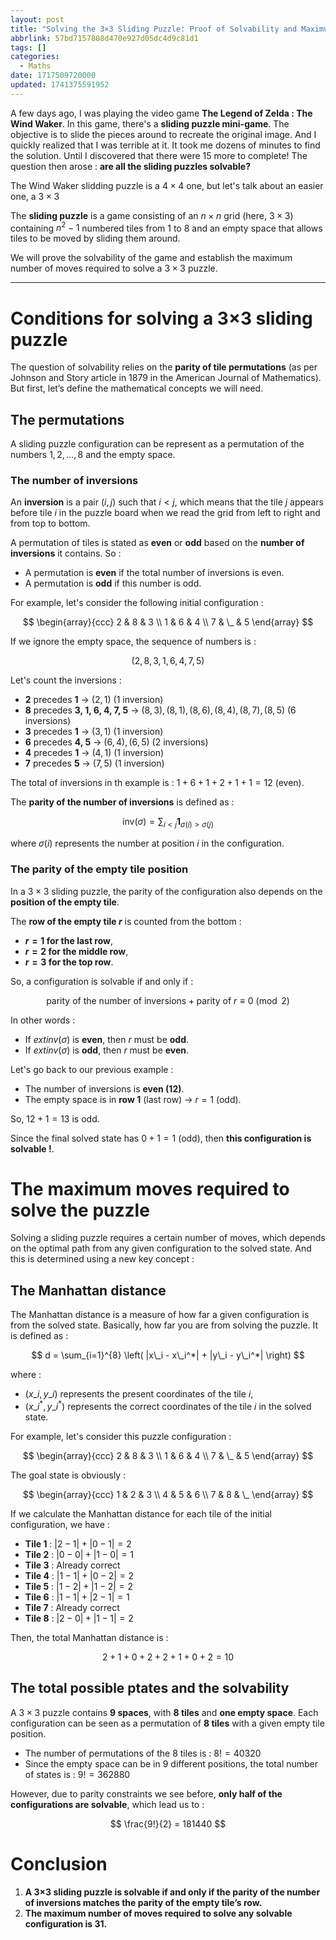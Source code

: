 ```yaml
---
layout: post
title: "Solving the 3×3 Sliding Puzzle: Proof of Solvability and Maximum Moves"
abbrlink: 57bd7157808d470e927d05dc4d9c81d1
tags: []
categories:
  - Maths
date: 1717509720000
updated: 1741375591952
---
```


A few days ago, I was playing the video game **The Legend of Zelda : The Wind Waker**. In this game, there's a **sliding puzzle mini-game**. The objective is to slide the pieces around to recreate the original image. And I quickly realized that I was terrible at it. It took me dozens of minutes to find the solution. Until I discovered that there were 15 more to complete! The question then arose : **are all the sliding puzzles solvable?**

The Wind Waker slidding puzzle is a $4 \times 4$ one, but let's talk about an easier one, a $3 \times 3$

The **sliding puzzle** is a game consisting of an $n \times n$ grid (here, $3 \times 3$) containing $n^2 - 1$ numbered tiles from $1$ to $8$ and an empty space that allows tiles to be moved by sliding them around.

We will prove the solvability of the game and establish the maximum number of moves required to solve a $3 \times 3$ puzzle.

***

# **Conditions for solving a 3×3 sliding puzzle**

The question of solvability relies on the **parity of tile permutations** (as per Johnson and Story article in 1879 in the American Journal of Mathematics). But first, let’s define the mathematical concepts we will need.

## **The permutations**

A sliding puzzle configuration can be represent as a permutation of the numbers ${1, 2, ..., 8}$ and the empty space.

### **The number of inversions**

An **inversion** is a pair $(i, j)$ such that $i < j$, which means that the tile $j$ appears before tile $i$ in the puzzle board when we read the grid from left to right and from top to bottom.

A permutation of tiles is stated as **even** or **odd** based on the **number of inversions** it contains. So :

- A permutation is **even** if the total number of inversions is even.
- A permutation is **odd** if this number is odd.

For example, let's consider the following initial configuration :

$$
\begin{array}{ccc}
2 & 8 & 3 \\
1 & 6 & 4 \\
7 & \_ & 5
\end{array}
$$

If we ignore the empty space, the sequence of numbers is :

$$
(2, 8, 3, 1, 6, 4, 7, 5)
$$

Let's count the inversions :

- **2** precedes **1** → $(2,1)$ (1 inversion)
- **8** precedes **3, 1, 6, 4, 7, 5** → $(8,3), (8,1), (8,6), (8,4), (8,7), (8,5)$ (6 inversions)
- **3** precedes **1** → $(3,1)$ (1 inversion)
- **6** precedes **4, 5** → $(6,4), (6,5)$ (2 inversions)
- **4** precedes **1** → $(4,1)$ (1 inversion)
- **7** precedes **5** → $(7,5)$ (1 inversion)

The total of inversions in th example is : $1 + 6 + 1 + 2 + 1 + 1 = 12$ (even).

The **parity of the number of inversions** is defined as :

$$
\text{inv}(\sigma) = \sum_{i < j} \mathbf{1}_{\sigma(i) > \sigma(j)}
$$

where $\sigma(i)$ represents the number at position $i$ in the configuration.

### **The parity of the empty tile position**

In a $3 \times 3$ sliding puzzle, the parity of the configuration also depends on the **position of the empty tile**.

The **row of the empty tile $r$** is counted from the bottom :

- **$r = 1$ for the last row**,
- **$r = 2$ for the middle row**,
- **$r = 3$ for the top row**.

So, a configuration is solvable if and only if :

$$
\text{parity of the number of inversions} + \text{parity of } r \equiv 0 \pmod{2}
$$

In other words :

- If $ext{inv}(\sigma)$ is **even**, then $r$ must be **odd**.
- If $ext{inv}(\sigma)$ is **odd**, then $r$ must be **even**.

Let's go back to our previous example :

- The number of inversions is **even (12)**.
- The empty space is in **row 1** (last row) → $r = 1$ (odd).

So, $12 + 1 = 13$ is odd.

Since the final solved state has $0 + 1 = 1$ (odd), then **this configuration is solvable !**.

# **The maximum moves required to solve the puzzle**

Solving a sliding puzzle requires a certain number of moves, which depends on the optimal path from any given configuration to the solved state. And this is determined using a new key concept :

## **The Manhattan distance**

The Manhattan distance is a measure of how far a given configuration is from the solved state. Basically, how far you are from solving the puzzle. It is defined as :

$$
d = \sum_{i=1}^{8} \left( |x\_i - x\_i^*| + |y\_i - y\_i^*| \right)
$$

where :

- $(x\_i, y\_i)$ represents the present coordinates of the tile $i$,
- $(x\_i^*, y\_i^*)$ represents the correct coordinates of the tile $i$ in the solved state.

For example, let's consider this puzzle configuration :

$$
\begin{array}{ccc}
2 & 8 & 3 \\
1 & 6 & 4 \\
7 & \_ & 5
\end{array}
$$

The goal state is obviously :

$$
\begin{array}{ccc}
1 & 2 & 3 \\
4 & 5 & 6 \\
7 & 8 & \_
\end{array}
$$

If we calculate the Manhattan distance for each tile of the initial configuration, we have :

- **Tile 1** : $|2-1| + |0-1| = 2$
- **Tile 2** : $|0-0| + |1-0| = 1$
- **Tile 3** : Already correct
- **Tile 4** : $|1-1| + |0-2| = 2$
- **Tile 5** : $|1-2| + |1-2| = 2$
- **Tile 6** : $|1-1| + |2-1| = 1$
- **Tile 7** : Already correct
- **Tile 8** : $|2-0| + |1-1| = 2$

Then, the total Manhattan distance is :

$$
2 + 1 + 0 + 2 + 2 + 1 + 0 + 2 = 10
$$

## **The total possible ptates and the solvability**

A $3 \times 3$ puzzle contains **9 spaces**, with **8 tiles** and **one empty space**. Each configuration can be seen as a permutation of **8 tiles** with a given empty tile position.

- The number of permutations of the 8 tiles is : $8! = 40320$
- Since the empty space can be in 9 different positions, the total number of states is : $9! = 362880$

However, due to parity constraints we see before, **only half of the configurations are solvable**, which lead us to :

$$
\frac{9!}{2} = 181440
$$

# **Conclusion**

1. **A 3×3 sliding puzzle is solvable if and only if the parity of the number of inversions matches the parity of the empty tile’s row.**
2. **The maximum number of moves required to solve any solvable configuration is 31.**
